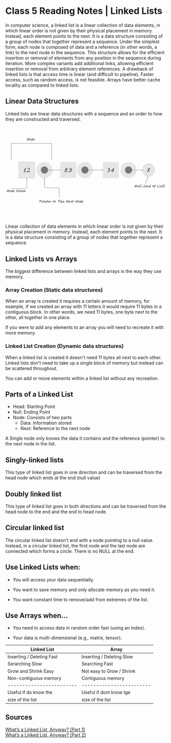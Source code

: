 # Class 5 Reading Notes | Linked Lists

In computer science, a linked list is a linear collection of data elements, in which linear order is not given by their physical placement in memory. Instead, each element points to the next. It is a data structure consisting of a group of nodes that together represent a sequence. Under the simplest form, each node is composed of data and a reference (in other words, a link) to the next node in the sequence. This structure allows for the efficient insertion or removal of elements from any position in the sequence during iteration. More complex variants add additional links, allowing efficient insertion or removal from arbitrary element references. A drawback of linked lists is that access time is linear (and difficult to pipeline). Faster access, such as random access, is not feasible. Arrays have better cache locality as compared to linked lists.

## Linear Data Structures

Linked lists are linear data structures with a sequence and an order to how they are constructed and traversed.

![Linked Lists](./Images/linked-lists.png)

Linear collection of data elements in which linear order is not given by their physical placement in memory. Instead, each element points to the next. It is a data structure consisting of a group of nodes that together represent a sequence.

## Linked Lists vs Arrays

The biggest difference between linked lists and arrays is the way they use memory.

### Array Creation (Static data structures)

When an array is created it requires a certain amount of memory, for example, if we created an array with 11 letters it would require 11 bytes in a contiguous block. In other words, we need 11 bytes, one byte next to the other, all together in one place.

If you were to add any elements to an array you will need to recreate it with more memory.

### Linked List Creation (Dynamic data structures)

When a linked list is created it doesn't need 11 bytes all next to each other. Linked lists don't need to take up a single block of memory but instead can be scattered throughout.

You can add or move elements within a linked list without any recreation.

## Parts of a Linked List

- Head: Starting Point
- Null: Ending Point
- Node: Consists of two parts
  - Data: Information stored
  - Next: Reference to the next node

A Single node only knows the data it contains and the reference (pointer) to the next node in the list.

## Singly-linked lists

This type of linked list goes in one direction and can be traversed from the head node which ends at the end (null value)

## Doubly linked list

This type of linked list goes in both directions and can be traversed from the head node to the end and the end to head node.

## Circular linked list

The circular linked list doesn't end with a node pointing to a null value. Instead, in a circular linked list, the first node and the last node are connected which forms a circle. There is no NULL at the end.

## Use Linked Lists when:

- You will access your data sequentially.

- You want to save memory and only allocate memory as you need it.

- You want constant time to remove/add from extremes of the list.

## Use Arrays when…

- You need to access data in random order fast (using an index).

- Your data is multi-dimensional (e.g., matrix, tensor).


|      Linked List         |         Array            |
| ------------------------ | ------------------------ |
| Inserting / Deleting Fast| Inserting / Deleting Slow|
| Serarching Slow          |      Searching Fast      |
| Grow and Shrink Easy     | Not easy to Grow / Shrink|
| Non-contiguous memory    |    Contiguous memory     |
| ------------------------ | ------------------------ |
| Useful if do know the    | Useful if dont know tge  |
| size of the list         | size of the list         |


## Sources

[What’s a Linked List, Anyway? [Part 1]](https://medium.com/basecs/whats-a-linked-list-anyway-part-2-131d96f71996)\
[What’s a Linked List, Anyway? [Part 2]](https://medium.com/basecs/whats-a-linked-list-anyway-part-1-d8b7e6508b9d)
